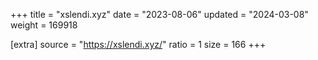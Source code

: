 +++
title = "xslendi.xyz"
date = "2023-08-06"
updated = "2024-03-08"
weight = 169918

[extra]
source = "https://xslendi.xyz/"
ratio = 1
size = 166
+++

